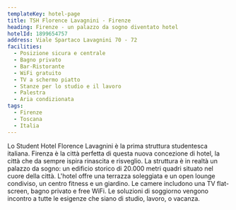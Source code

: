 ```yaml
---
templateKey: hotel-page
title: TSH Florence Lavagnini - Firenze
heading: Firenze - un palazzo da sogno diventato hotel
hotelId: 1899654757
address: Viale Spartaco Lavagnini 70 - 72
facilities:
  - Posizione sicura e centrale
  - Bagno privato
  - Bar-Ristorante
  - WiFi gratuito
  - TV a schermo piatto
  - Stanze per lo studio e il lavoro
  - Palestra
  - Aria condizionata
tags:
  - Firenze
  - Toscana
  - Italia
---
```

Lo Student Hotel Florence Lavagnini è la prima struttura studentesca italiana. Firenza è la città perfetta di questa nuova concezione di hotel, la città che da sempre ispira rinascita e risveglio. La struttura è in realtà un palazzo da sogno: un edificio storico di 20.000 metri quadri situato nel cuore della città. L'hotel offre una terrazza soleggiata e un open lounge condiviso, un centro fitness e un giardino. Le camere includono una TV flat-screen, bagno privato e free WiFi. Le soluzioni di soggiorno vengono incontro a tutte le esigenze che siano di studio, lavoro, o vacanza.